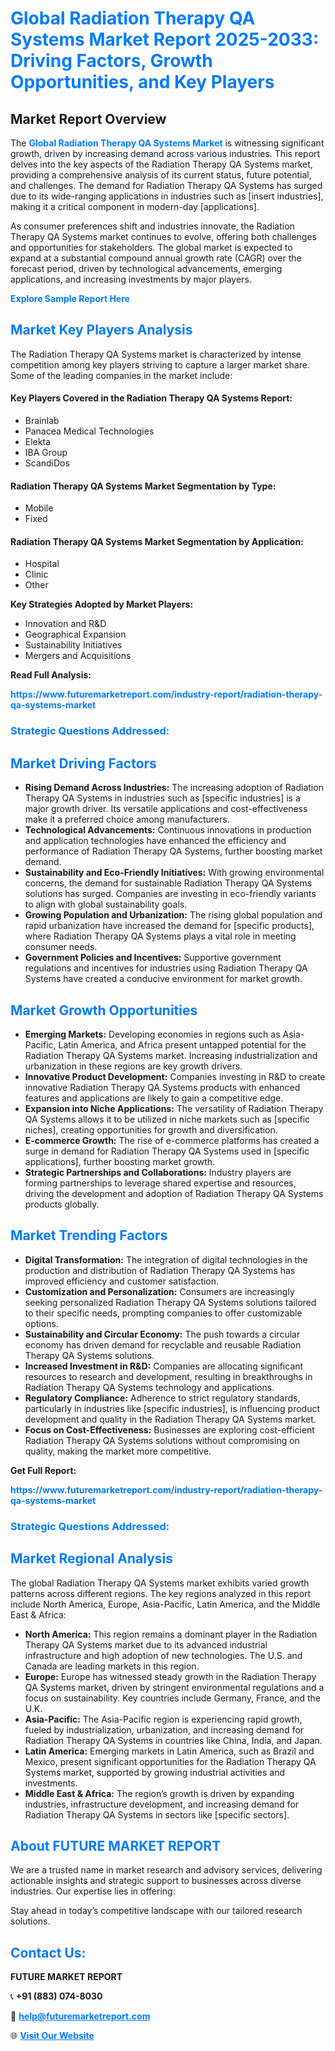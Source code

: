 <h1 style="color: #007BFF;">Global Radiation Therapy QA Systems Market Report 2025-2033: Driving Factors, Growth Opportunities, and Key Players</h1>

<section id="overview">
<h2>Market Report Overview</h2>
<p>The <a href="https://www.futuremarketreport.com/industry-report/radiation-therapy-qa-systems-market" style="color: #007BFF; text-decoration: none;"><strong>Global Radiation Therapy QA Systems Market</strong></a> is witnessing significant growth, driven by increasing demand across various industries. This report delves into the key aspects of the Radiation Therapy QA Systems market, providing a comprehensive analysis of its current status, future potential, and challenges. The demand for Radiation Therapy QA Systems has surged due to its wide-ranging applications in industries such as [insert industries], making it a critical component in modern-day [applications].</p>
<p>As consumer preferences shift and industries innovate, the Radiation Therapy QA Systems market continues to evolve, offering both challenges and opportunities for stakeholders. The global market is expected to expand at a substantial compound annual growth rate (CAGR) over the forecast period, driven by technological advancements, emerging applications, and increasing investments by major players.</p>
</section>

<section id="overview">
<p><a href="https://www.futuremarketreport.com/request-sample/reportId=64538" style="color: #007BFF; text-decoration: none;"><strong>Explore Sample Report Here</strong></a></p>
</section>

<section id="key-players">
<h2 style="color: #007BFF;">Market Key Players Analysis</h2>
<p>The Radiation Therapy QA Systems market is characterized by intense competition among key players striving to capture a larger market share. Some of the leading companies in the market include:</p>
<h4>Key Players Covered in the Radiation Therapy QA Systems Report:</h4>
<ul><li>Brainlab</li><li>Panacea Medical Technologies</li><li>Elekta</li><li>IBA Group</li><li>ScandiDos</li></ul>
<h4>Radiation Therapy QA Systems Market Segmentation by Type:</h4>
<ul><li>Mobile</li><li>Fixed</li></ul>

<h4>Radiation Therapy QA Systems Market Segmentation by Application:</h4>
<ul><li>Hospital</li><li>Clinic</li><li>Other</li></ul>
<p><strong>Key Strategies Adopted by Market Players:</strong></p>
<ul>
<li>Innovation and R&D</li>
<li>Geographical Expansion</li>
<li>Sustainability Initiatives</li>
<li>Mergers and Acquisitions</li>
</ul>
</section>

<section>
<p><strong>Read Full Analysis: </strong></p><a href="https://www.futuremarketreport.com/industry-report/radiation-therapy-qa-systems-market" style="color: #007BFF; text-decoration: none;"><strong>https://www.futuremarketreport.com/industry-report/radiation-therapy-qa-systems-market</strong></a>
<h3 style="color: #007BFF;">Strategic Questions Addressed:</h3>
</section>

<section id="driving-factors">
<h2 style="color: #007BFF;">Market Driving Factors</h2>
<ul>
<li><strong>Rising Demand Across Industries:</strong> The increasing adoption of Radiation Therapy QA Systems in industries such as [specific industries] is a major growth driver. Its versatile applications and cost-effectiveness make it a preferred choice among manufacturers.</li>
<li><strong>Technological Advancements:</strong> Continuous innovations in production and application technologies have enhanced the efficiency and performance of Radiation Therapy QA Systems, further boosting market demand.</li>
<li><strong>Sustainability and Eco-Friendly Initiatives:</strong> With growing environmental concerns, the demand for sustainable Radiation Therapy QA Systems solutions has surged. Companies are investing in eco-friendly variants to align with global sustainability goals.</li>
<li><strong>Growing Population and Urbanization:</strong> The rising global population and rapid urbanization have increased the demand for [specific products], where Radiation Therapy QA Systems plays a vital role in meeting consumer needs.</li>
<li><strong>Government Policies and Incentives:</strong> Supportive government regulations and incentives for industries using Radiation Therapy QA Systems have created a conducive environment for market growth.</li>
</ul>
</section>

<section id="growth-opportunities">
<h2 style="color: #007BFF;">Market Growth Opportunities</h2>
<ul>
<li><strong>Emerging Markets:</strong> Developing economies in regions such as Asia-Pacific, Latin America, and Africa present untapped potential for the Radiation Therapy QA Systems market. Increasing industrialization and urbanization in these regions are key growth drivers.</li>
<li><strong>Innovative Product Development:</strong> Companies investing in R&D to create innovative Radiation Therapy QA Systems products with enhanced features and applications are likely to gain a competitive edge.</li>
<li><strong>Expansion into Niche Applications:</strong> The versatility of Radiation Therapy QA Systems allows it to be utilized in niche markets such as [specific niches], creating opportunities for growth and diversification.</li>
<li><strong>E-commerce Growth:</strong> The rise of e-commerce platforms has created a surge in demand for Radiation Therapy QA Systems used in [specific applications], further boosting market growth.</li>
<li><strong>Strategic Partnerships and Collaborations:</strong> Industry players are forming partnerships to leverage shared expertise and resources, driving the development and adoption of Radiation Therapy QA Systems products globally.</li>
</ul>
</section>

<section id="trending-factors">
<h2 style="color: #007BFF;">Market Trending Factors</h2>
<ul>
<li><strong>Digital Transformation:</strong> The integration of digital technologies in the production and distribution of Radiation Therapy QA Systems has improved efficiency and customer satisfaction.</li>
<li><strong>Customization and Personalization:</strong> Consumers are increasingly seeking personalized Radiation Therapy QA Systems solutions tailored to their specific needs, prompting companies to offer customizable options.</li>
<li><strong>Sustainability and Circular Economy:</strong> The push towards a circular economy has driven demand for recyclable and reusable Radiation Therapy QA Systems solutions.</li>
<li><strong>Increased Investment in R&D:</strong> Companies are allocating significant resources to research and development, resulting in breakthroughs in Radiation Therapy QA Systems technology and applications.</li>
<li><strong>Regulatory Compliance:</strong> Adherence to strict regulatory standards, particularly in industries like [specific industries], is influencing product development and quality in the Radiation Therapy QA Systems market.</li>
<li><strong>Focus on Cost-Effectiveness:</strong> Businesses are exploring cost-efficient Radiation Therapy QA Systems solutions without compromising on quality, making the market more competitive.</li>
</ul>
</section>

<section>
<p><strong>Get Full Report: </strong></p><a href="https://www.futuremarketreport.com/industry-report/radiation-therapy-qa-systems-market" style="color: #007BFF; text-decoration: none;"><strong>https://www.futuremarketreport.com/industry-report/radiation-therapy-qa-systems-market</strong></a>
<h3 style="color: #007BFF;">Strategic Questions Addressed:</h3>
</section>


<section id="regional-analysis">
<h2 style="color: #007BFF;">Market Regional Analysis</h2>
<p>The global Radiation Therapy QA Systems market exhibits varied growth patterns across different regions. The key regions analyzed in this report include North America, Europe, Asia-Pacific, Latin America, and the Middle East & Africa:</p>
<ul>
<li><strong>North America:</strong> This region remains a dominant player in the Radiation Therapy QA Systems market due to its advanced industrial infrastructure and high adoption of new technologies. The U.S. and Canada are leading markets in this region.</li>
<li><strong>Europe:</strong> Europe has witnessed steady growth in the Radiation Therapy QA Systems market, driven by stringent environmental regulations and a focus on sustainability. Key countries include Germany, France, and the U.K.</li>
<li><strong>Asia-Pacific:</strong> The Asia-Pacific region is experiencing rapid growth, fueled by industrialization, urbanization, and increasing demand for Radiation Therapy QA Systems in countries like China, India, and Japan.</li>
<li><strong>Latin America:</strong> Emerging markets in Latin America, such as Brazil and Mexico, present significant opportunities for the Radiation Therapy QA Systems market, supported by growing industrial activities and investments.</li>
<li><strong>Middle East & Africa:</strong> The region’s growth is driven by expanding industries, infrastructure development, and increasing demand for Radiation Therapy QA Systems in sectors like [specific sectors].</li>
</ul>
</section>

<footer>
<h2 style="color: #007BFF;">About FUTURE MARKET REPORT</h2>
<p>We are a trusted name in market research and advisory services, delivering actionable insights and strategic support to businesses across diverse industries. Our expertise lies in offering:</p>

<p>Stay ahead in today’s competitive landscape with our tailored research solutions.</p>

<h2 style="color: #007BFF;">Contact Us:</h2>
<p><strong>FUTURE MARKET REPORT</strong></p>
<p>📞 <strong>+91 (883) 074-8030</strong></p>
<p>📧 <strong><a href="mailto:help@futuremarketreport.com" style="color: #007BFF;">help@futuremarketreport.com</a></strong></p>
<p>🌐 <strong><a href="https://www.futuremarketreport.com/" style="color: #007BFF;">Visit Our Website</a></strong></p>
</footer>
